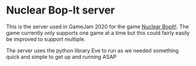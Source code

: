 # Nuclear Bop-It server
This is the server used in GameJam 2020 for the game [Nuclear BopIt!](https://github.com/YianniR/nuclear_repair). The game currently only supports one game at a time but this could fairly easily be improved to support multiple.

The server uses the python library Eve to run as we needed something quick and simple to get up and running ASAP
